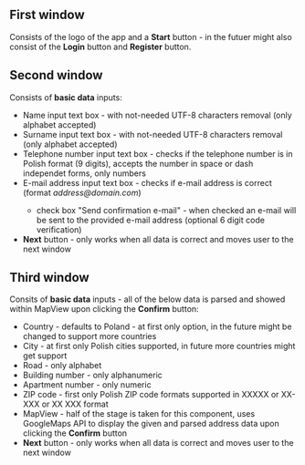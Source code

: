 ## First window
Consists of the logo of the app and a <b>Start</b> button - in the futuer might also consist of the <b>Login</b> button and <b>Register</b> button.

## Second window
Consists of <b>basic data</b> inputs:
<ul>
	<li>Name input text box - with not-needed UTF-8 characters removal (only alphabet accepted)</li>
	<li>Surname input text box - with not-needed UTF-8 characters removal (only alphabet accepted)</li>
	<li>Telephone number input text box - checks if the telephone number is in Polish format (9 digits), accepts the number in space or dash independet forms, only numbers</li>
	<li>E-mail address input text box - checks if e-mail address is correct (format <i>address@domain.com</i>)</li>
	<ul>
		<li>check box "Send confirmation e-mail" - when checked an e-mail will be sent to the provided e-mail address (optional 6 digit code verification)</li>
	</ul>
	<li><b>Next</b> button - only works when all data is correct and moves user to the next window</li>
</ul>

## Third window
Consits of <b>basic data</b> inputs - all of the below data is parsed and showed within MapView upon clicking the <b>Confirm</b> button:
<ul>
	<li>Country - defaults to Poland - at first only option, in the future might be changed to support more countries</li>
	<li>City - at first only Polish cities supported, in future more countries might get support</li>
	<li>Road - only alphabet</li>
	<li>Building number - only alphanumeric</li>
	<li>Apartment number - only numeric</li>
	<li>ZIP code - first only Polish ZIP code formats supported in XXXXX or XX-XXX or XX XXX format</li>
	<li>MapView - half of the stage is taken for this component, uses GoogleMaps API to display the given and parsed address data upon clicking the <b>Confirm</b> button </li>
	<li><b>Next</b> button - only works when all data is correct and moves user to the next window</li>
</ul>